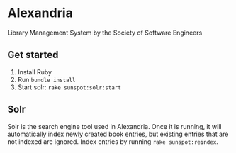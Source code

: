 Alexandria
==========

Library Management System by the Society of Software Engineers

Get started
-----------
1. Install Ruby
2. Run `bundle install`
3. Start solr: `rake sunspot:solr:start`

Solr
----
Solr is the search engine tool used in Alexandria. Once it is running, it will automatically index newly created book entries, but existing entries that are not indexed are ignored. Index entries by running `rake sunspot:reindex`.